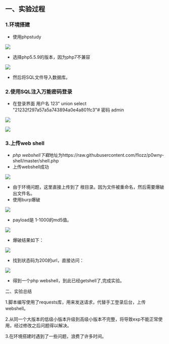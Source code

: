 ## 一、实验过程

### 1.**环境搭建**

- 使用phpstudy

![](图片1.png)

- 选择php5.5.9的版本，因为php7不兼容

![](图片2.png)

- 然后将SQL文件导入数据库。

### **2.使用SQL注入万能密码登录**

- 在登录界面 用户名 123" union select "21232f297a57a5a743894a0e4a801fc3"# 密码 admin

![](图片3.png)

![](图片4.png)

### 3.上传web shell

- *php webshell下载*地址为https://raw.githubusercontent.com/flozz/p0wny-shell/master/shell.php
- 上传webshell成功

![](图片5.png)

- 由于环境问题，这里直接上传到了 根目录。因为文件被重命名，然后需要爆破出文件名。
- 使用burp爆破

![](图片6.png)

- payload是 1-1000的md5值。

![](图片7.png)

- 爆破结果如下：

![](图片8.png)

- 找到状态码为200的url，直接访问：

![](图片9.png)

- 得到一个php webshell，到此已经getshell了,完成实验。

二、实验总结

1.脚本编写使用了requests库，用来发送请求，代替手工登录后台，上传webshell。

2.从同一个大版本的低级小版本升级到高级小版本不完整，将导致exp不能正常使用，经过修改之后问题得以解决。

3.在环境搭建时遇到了一些问题，浪费了许多时间。